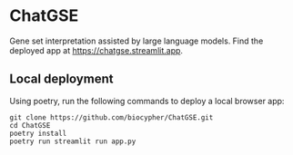 # ChatGSE
Gene set interpretation assisted by large language models. Find the deployed app at https://chatgse.streamlit.app.

## Local deployment
Using poetry, run the following commands to deploy a local browser app:

```
git clone https://github.com/biocypher/ChatGSE.git
cd ChatGSE
poetry install
poetry run streamlit run app.py
```

